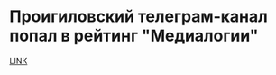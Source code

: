 # Проигиловский телеграм-канал попал в рейтинг "Медиалогии"



[LINK](https://varlamov.ru/2445319.html)